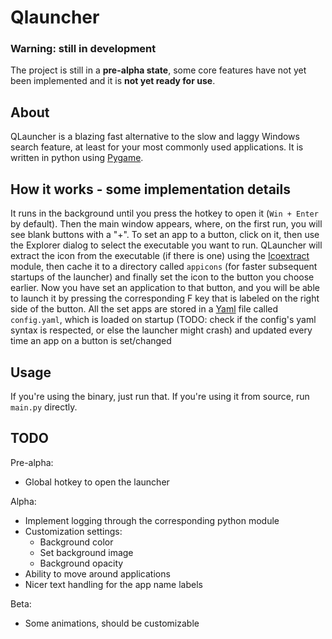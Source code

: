 # Qlauncher
### Warning: still in development
The project is still in a **pre-alpha state**, some core features have not yet been implemented and it is **not yet ready for use**. 

## About
QLauncher is a blazing fast alternative to the slow and laggy Windows search feature, at least for your most commonly used applications. It is written in python using [Pygame](https://github.com/pygame/pygame).

## How it works - some implementation details
It runs in the background until you press the hotkey to open it (`Win + Enter` by default). Then the main window appears, where, on the first run, you will see blank buttons with a "+". To set an app to a button, click on it, then use the Explorer dialog to select the executable you want to run. QLauncher will extract the icon from the executable (if there is one) using the [Icoextract](https://github.com/jlu5/icoextract) module, then cache it to a directory called `appicons` (for faster subsequent startups of the launcher) and finally set the icon to the button you choose earlier.
Now you have set an application to that button, and you will be able to launch it by pressing the corresponding F key that is labeled on the right side of the button.
All the set apps are stored in a [Yaml](https://it.wikipedia.org/wiki/YAML) file called `config.yaml`, which is loaded on startup (TODO: check if the config's yaml syntax is respected, or else the launcher might crash) and updated every time an app on a button is set/changed

## Usage
If you're using the binary, just run that. If you're using it from source, run `main.py` directly.

## TODO
Pre-alpha:
- Global hotkey to open the launcher

Alpha:
- Implement logging through the corresponding python module
- Customization settings:
  - Background color
  - Set background image
  - Background opacity
- Ability to move around applications
- Nicer text handling for the app name labels

Beta:
- Some animations, should be customizable